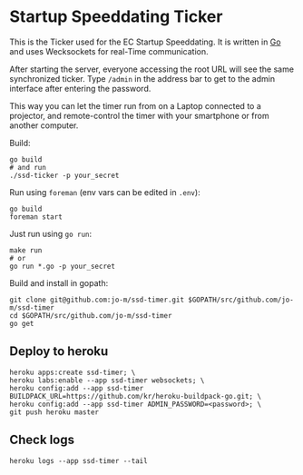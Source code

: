 # Startup Speeddating Ticker

This is the Ticker used for the EC Startup Speeddating.
It is written in [Go](http://golang.org/) and uses Wecksockets for real-Time communication.

After starting the server, everyone accessing the root URL will see the same synchronized ticker. Type `/admin` in the address bar to get to the admin interface after entering the password.

This way you can let the timer run from on a Laptop connected to a projector, and remote-control the timer with your smartphone or from another computer.

Build:

    go build
    # and run
    ./ssd-ticker -p your_secret

Run using `foreman` (env vars can be edited in `.env`):

    go build
    foreman start

Just run using `go run`:

    make run
    # or
    go run *.go -p your_secret

Build and install in gopath:

    git clone git@github.com:jo-m/ssd-timer.git $GOPATH/src/github.com/jo-m/ssd-timer
    cd $GOPATH/src/github.com/jo-m/ssd-timer
    go get

## Deploy to heroku
    heroku apps:create ssd-timer; \
    heroku labs:enable --app ssd-timer websockets; \
    heroku config:add --app ssd-timer BUILDPACK_URL=https://github.com/kr/heroku-buildpack-go.git; \
    heroku config:add --app ssd-timer ADMIN_PASSWORD=<password>; \
    git push heroku master

## Check logs
    heroku logs --app ssd-timer --tail
